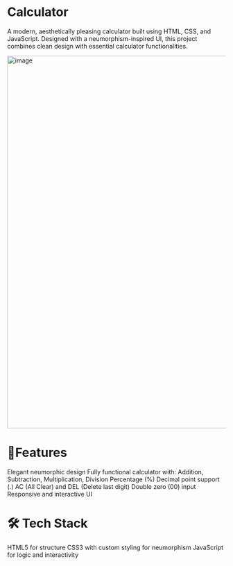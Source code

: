 # Calculator

A modern, aesthetically pleasing calculator built using HTML, CSS, and JavaScript. Designed with a neumorphism-inspired UI, this project combines clean design with essential calculator functionalities.

<img width="1386" height="858" alt="image" src="https://github.com/user-attachments/assets/c641de2c-d897-4736-8d64-6df7b5cccfdb" />

# 🚀Features

Elegant neumorphic design
Fully functional calculator with:
Addition, Subtraction, Multiplication, Division
Percentage (%)
Decimal point support (.)
AC (All Clear) and DEL (Delete last digit)
Double zero (00) input
Responsive and interactive UI

# 🛠️ Tech Stack

HTML5 for structure
CSS3 with custom styling for neumorphism
JavaScript for logic and interactivity
